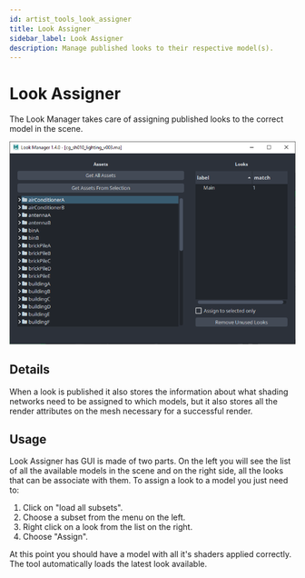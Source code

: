 ```yaml
---
id: artist_tools_look_assigner
title: Look Assigner
sidebar_label: Look Assigner
description: Manage published looks to their respective model(s).
---
```


# Look Assigner

The Look Manager takes care of assigning published looks to the correct model in the scene.

![Look Assigner](assets/artist_tools_look_assigner.png)

## Details

When a look is published it also stores the information about what shading networks need to be assigned to which models, but it also stores all the render attributes on the mesh necessary for a successful render.

## Usage

Look Assigner has GUI is made of two parts. On the left you will see the list of all the available models in the scene and on the right side, all the looks that can be associate with them. To assign a look to a model you just need to:

1.  Click on "load all subsets".
2.  Choose a subset from the menu on the left.
3.  Right click on a look from the list on the right.
4.  Choose "Assign".

At this point you should have a model with all it's shaders applied correctly. The tool automatically loads the latest look available.
